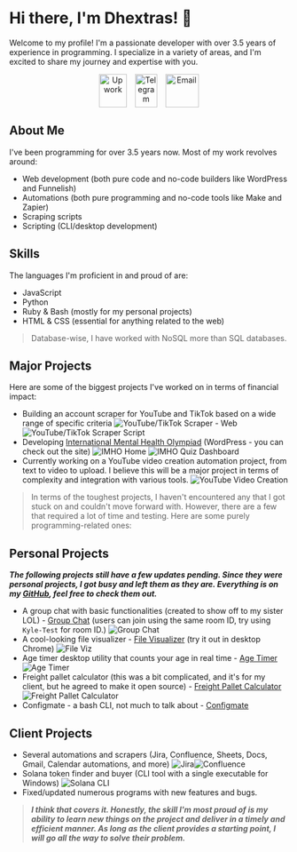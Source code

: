 # Hi there, I'm Dhextras! 👋

Welcome to my profile! I'm a passionate developer with over 3.5 years of experience in programming. I specialize in a variety of areas, and I'm excited to share my journey and expertise with you.

<p align="center" style="display: flex; justify-content: center; gap: 15px;">
  <a href="https://www.upwork.com/freelancers/safki" style="text-decoration: unset;">
    <img src="images/upwork-2.svg" alt="Upwork" width="50" height="60">
  </a>
  <a href="https://t.me/dhextras_ai" style="text-decoration: unset;">
    <img src="images/telegram.svg" alt="Telegram" width="40" height="60">
  </a>
  <a href="mailto:mohammedsafki27+githubProfile@gmail.com" style="text-decoration: unset;">
    <img src="images/mail.svg" alt="Email" width="60" height="60" style="padding-top: 0px;">
  </a>
</p>

## About Me

I've been programming for over 3.5 years now. Most of my work revolves around:

- Web development (both pure code and no-code builders like WordPress and Funnelish)
- Automations (both pure programming and no-code tools like Make and Zapier)
- Scraping scripts
- Scripting (CLI/desktop development)

## Skills

The languages I'm proficient in and proud of are:

- JavaScript
- Python
- Ruby & Bash (mostly for my personal projects)
- HTML & CSS (essential for anything related to the web)

>Database-wise, I have worked with NoSQL more than SQL databases.

## Major Projects

Here are some of the biggest projects I've worked on in terms of financial impact:

- Building an account scraper for YouTube and TikTok based on a wide range of specific criteria 
![YouTube/TikTok Scraper - Web](images/yts-web.png) ![YouTube/TikTok Scraper Script](images/yts-script.png)
- Developing [International Mental Health Olympiad](https://internationalmentalhealtholympiad.com/) (WordPress - you can check out the site) 
![IMHO Home](images/imho-1.png)
![IMHO Quiz Dashboard](images/imho-2.png)
- Currently working on a YouTube video creation automation project, from text to video to upload. I believe this will be a major project in terms of complexity and integration with various tools.
![YouTube Video Creation](images/youtube-video-creation.png)

> In terms of the toughest projects, I haven't encountered any that I got stuck on and couldn't move forward with. However, there are a few that required a lot of time and testing. Here are some purely programming-related ones:

## Personal Projects

**_The following projects still have a few updates pending. Since they were personal projects, I got busy and left them as they are. Everything is on my [GitHub](https://github.com/dhextras), feel free to check them out._**

- A group chat with basic functionalities (created to show off to my sister LOL) - [Group Chat](https://dhextras-chat.glitch.me/) (users can join using the same room ID, try using `Kyle-Test` for room ID.)
![Group Chat](images/group-chat.png)
- A cool-looking file visualizer - [File Visualizer](https://file-viz.glitch.me/) (try it out in desktop Chrome)
![File Viz](images/file-viz.png)
- Age timer desktop utility that counts your age in real time - [Age Timer](https://github.com/dhextras/age-timer-tauri)
![Age Timer](images/age-timer.png)
- Freight pallet calculator (this was a bit complicated, and it's for my client, but he agreed to make it open source) - [Freight Pallet Calculator](https://dhextras.github.io/freight-pallet-calc/)
![Freight Pallet Calculator](images/freight-pallet.png)
- Configmate - a bash CLI, not much to talk about - [Configmate](https://github.com/dhextras/configmate)

## Client Projects

- Several automations and scrapers (Jira, Confluence, Sheets, Docs, Gmail, Calendar automations, and more)
![Jira](images/jira.png)![Confluence](images/sync-to-confluence.png)
- Solana token finder and buyer (CLI tool with a single executable for Windows)
![Solana CLI](images/svt.png)
- Fixed/updated numerous programs with new features and bugs.

> **_I think that covers it. Honestly, the skill I'm most proud of is my ability to learn new things on the project and deliver in a timely and efficient manner. As long as the client provides a starting point, I will go all the way to solve their problem._**
